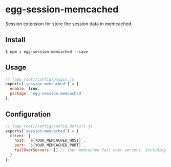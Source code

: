 # egg-session-memcached

Session extension for store the session data in memcached.

## Install
```
$ npm i egg-session-memcached --save
```

## Usage
```javascript
// {app_root}/config/plugin.js
exports['session-memcached'] = {
  enable: true,
  package: 'egg-session-memcached'
};
```

## Configuration
```javascript
// {app_root}/config/config.default.js 
exports['session-memcached'] = {
  client: {
    host: `${YOUR_MEMCACHED_HOST}`,
    port: `${YOUR_MEMCACHED_PORT}`,
    failOverServers: [] // Your memcached fail over servers. Including the port and host.
  }
};
```
